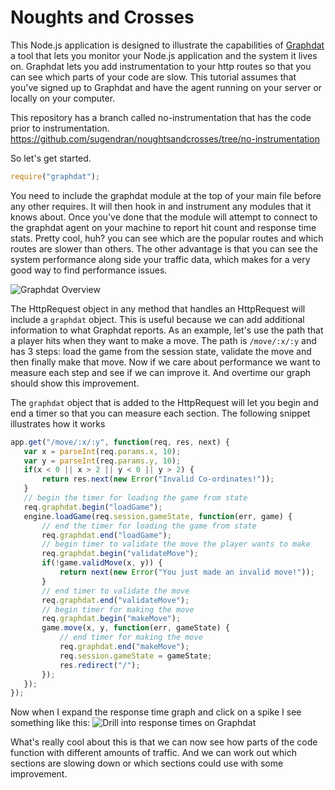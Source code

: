 Noughts and Crosses
===================

This Node.js application is designed to illustrate the capabilities of [Graphdat](http://www.graphdat.com) a tool that lets you monitor your Node.js application and the system it lives on.  Graphdat lets you add instrumentation to your http routes so that you can see which parts of your code are slow. This tutorial assumes that you've signed up to Graphdat and have the agent running on your server or locally on your computer.

This repository has a branch called no-instrumentation that has the code prior to instrumentation. https://github.com/sugendran/noughtsandcrosses/tree/no-instrumentation

So let's get started.

```javascript
require("graphdat");
```

You need to include the graphdat module at the top of your main file before any other requires. It will then hook in and instrument any modules that it knows about. Once you've done that the module will attempt to connect to the graphdat agent on your machine to report hit count and response time stats. Pretty cool, huh? you can see which are the popular routes and which routes are slower than others. The other advantage is that you can see the system performance along side your traffic data, which makes for a very good way to find performance issues.

![Graphdat Overview](https://raw.github.com/sugendran/noughtsandcrosses/master/README_IMAGES/graphdat-overview.png)

 The HttpRequest object in any method that handles an HttpRequest will include a `graphdat` object. This is useful because we can add additional information to what Graphdat reports. As an example, let's use the path that a player hits when they want to make a move. The path is `/move/:x/:y` and has 3 steps: load the game from the session state, validate the move and then finally make that move. Now if we care about performance we want to measure each step and see if we can improve it. And overtime our graph should show this improvement.

The `graphdat` object that is added to the HttpRequest will let you begin and end a timer so that you can measure each section. The following snippet illustrates how it works

 ```javascript
app.get("/move/:x/:y", function(req, res, next) {
	var x = parseInt(req.params.x, 10);
	var y = parseInt(req.params.y, 10);
	if(x < 0 || x > 2 || y < 0 || y > 2) {
		return res.next(new Error("Invalid Co-ordinates!"));
	}
	// begin the timer for loading the game from state
	req.graphdat.begin("loadGame");
	engine.loadGame(req.session.gameState, function(err, game) {
		// end the timer for loading the game from state
		req.graphdat.end("loadGame");
		// begin timer to validate the move the player wants to make
		req.graphdat.begin("validateMove");
		if(!game.validMove(x, y)) {
			return next(new Error("You just made an invalid move!"));
		}
		// end timer to validate the move
		req.graphdat.end("validateMove");
		// begin timer for making the move
		req.graphdat.begin("makeMove");
		game.move(x, y, function(err, gameState) {
			// end timer for making the move
			req.graphdat.end("makeMove");
			req.session.gameState = gameState;
			res.redirect("/");
		});
	});
});
 ```

Now when I expand the response time graph and click on a spike I see something like this: 
![Drill into response times on Graphdat](https://raw.github.com/sugendran/noughtsandcrosses/master/README_IMAGES/graphdat-drilldown.png)

What's really cool about this is that we can now see how parts of the code function with different amounts of traffic. And we can work out which sections are slowing down or which sections could use with some improvement.